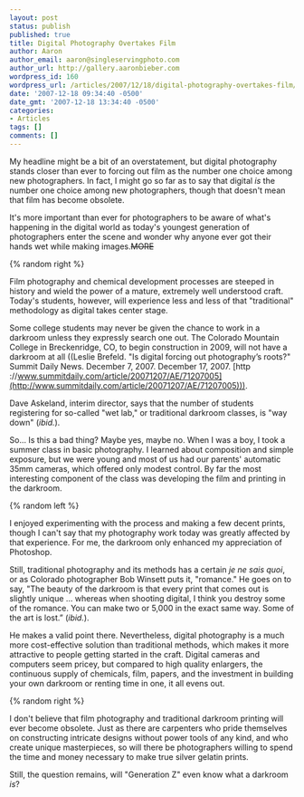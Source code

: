 ```yaml
---
layout: post
status: publish
published: true
title: Digital Photography Overtakes Film
author: Aaron
author_email: aaron@singleservingphoto.com
author_url: http://gallery.aaronbieber.com
wordpress_id: 160
wordpress_url: /articles/2007/12/18/digital-photography-overtakes-film/
date: '2007-12-18 09:34:40 -0500'
date_gmt: '2007-12-18 13:34:40 -0500'
categories:
- Articles
tags: []
comments: []
---
```

My headline might be a bit of an overstatement, but digital photography
stands closer than ever to forcing out film as the number one choice
among new photographers. In fact, I might go so far as to say that
digital _is_ the number one choice among new photographers, though
that doesn't mean that film has become obsolete.

It's more important than ever for photographers to be aware of what's
happening in the digital world as today's youngest generation of
photographers enter the scene and wonder why anyone ever got their hands
wet while making images.~~MORE~~

{% random right %}

Film photography and chemical development processes are steeped in
history and wield the power of a mature, extremely well understood
craft. Today's students, however, will experience less and less of that
"traditional" methodology as digital takes center stage.

Some college students may never be given the chance to work in a
darkroom unless they expressly search one out. The Colorado Mountain
College in Breckenridge, CO, to begin construction in 2009, will not
have a darkroom at all ((Leslie Brefeld. "Is digital forcing out
photography’s roots?" Summit Daily News. December 7, 2007. December 17,
2007.
[http
://www.summitdaily.com/article/20071207/AE/71207005](http://www.summitdaily.com/article/20071207/AE/71207005))).

Dave Askeland, interim director, says that the number of students
registering for so-called "wet lab," or traditional darkroom classes, is
"way down" (_ibid._).

So... Is this a bad thing? Maybe yes, maybe no. When I was a boy, I took
a summer class in basic photography. I learned about composition and
simple exposure, but we were young and most of us had our parents'
automatic 35mm cameras, which offered only modest control. By far the
most interesting component of the class was developing the film and
printing in the darkroom.

{% random left %}

I enjoyed experimenting with the process and making a few decent prints,
though I can't say that my photography work today was greatly affected
by that experience. For me, the darkroom only enhanced my appreciation
of Photoshop.

Still, traditional photography and its methods has a certain _je ne
sais quoi_, or as Colorado photographer Bob Winsett puts it, "romance."
He goes on to say, "The beauty of the darkroom is that every print that
comes out is slightly unique ... whereas when shooting digital, I think
you destroy some of the romance. You can make two or 5,000 in the exact
same way. Some of the art is lost.” (_ibid._).

He makes a valid point there. Nevertheless, digital photography is a
much more cost-effective solution than traditional methods, which makes
it more attractive to people getting started in the craft. Digital
cameras and computers seem pricey, but compared to high quality
enlargers, the continuous supply of chemicals, film, papers, and the
investment in building your own darkroom or renting time in one, it all
evens out.

{% random right %}

I don't believe that film photography and traditional darkroom printing
will ever become obsolete. Just as there are carpenters who pride
themselves on constructing intricate designs without power tools of any
kind, and who create unique masterpieces, so will there be photographers
willing to spend the time and money necessary to make true silver
gelatin prints.

Still, the question remains, will "Generation Z" even know what a
darkroom _is_?
